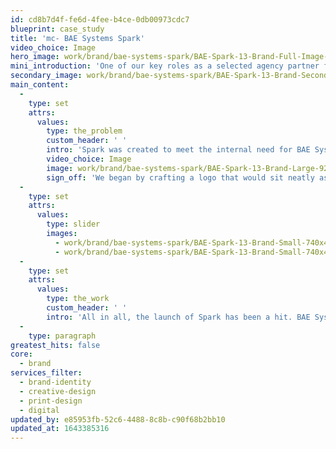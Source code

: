 ```yaml
---
id: cd8b7d4f-fe6d-4fee-b4ce-0db00973cdc7
blueprint: case_study
title: 'mc- BAE Systems Spark'
video_choice: Image
hero_image: work/brand/bae-systems-spark/BAE-Spark-13-Brand-Full-Image-1360x768.5.jpg
mini_introduction: 'One of our key roles as a selected agency partner for BAE Systems is to look after their brand-and that includes how to creatively develop sub-brands. So when BAE Systems launched a new learning platform in 2021, we needed to work our magic on this dazzling new sub-brand.'
secondary_image: work/brand/bae-systems-spark/BAE-Spark-13-Brand-Secondary-Image-896x597.jpg
main_content:
  -
    type: set
    attrs:
      values:
        type: the_problem
        custom_header: ' '
        intro: 'Spark was created to meet the internal need for BAE Systems to help their people develop new skills and capabilities throughout their careers. It''s an online, on-demand platform that allows staff to build learning into their daily workflows. A platform like that deserves a top class identity. So that''s exactly what we''ve developed alongside the team at BAE Systems.'
        video_choice: Image
        image: work/brand/bae-systems-spark/BAE-Spark-13-Brand-Large-927x522.jpg
        sign_off: 'We began by crafting a logo that would sit neatly as part of their sub-brand identity system, while also including an identifier of its own. Our approach here was to develop a branded word mark, that features asterisk iconography built into the word. We then twinned that with a nodes visual to let the visual and key messaging hang together. The concept behind this was to highlight the connections between staff that build up the knowledge in the company over time.'
  -
    type: set
    attrs:
      values:
        type: slider
        images:
          - work/brand/bae-systems-spark/BAE-Spark-13-Brand-Small-740x416.25-1.jpg
          - work/brand/bae-systems-spark/BAE-Spark-13-Brand-Small-740x416.25-2.jpg
  -
    type: set
    attrs:
      values:
        type: the_work
        custom_header: ' '
        intro: 'All in all, the launch of Spark has been a hit. BAE Systems tell us they''ve had an uptake of over 6,000 users already - and that number is expected to grow into 2022. And we''ll be there every step fo the way to help them develop their sub-brand even more. '
  -
    type: paragraph
greatest_hits: false
core:
  - brand
services_filter:
  - brand-identity
  - creative-design
  - print-design
  - digital
updated_by: e85953fb-52c6-4488-8c8b-c90f68b2bb10
updated_at: 1643385316
---
```

